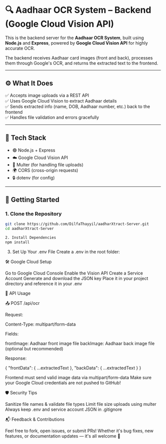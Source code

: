# 🔍 Aadhaar OCR System – Backend (Google Cloud Vision API)

This is the backend server for the **Aadhaar OCR System**, built using **Node.js** and **Express**, powered by **Google Cloud Vision API** for highly accurate OCR.

The backend receives Aadhaar card images (front and back), processes them through Google's OCR, and returns the extracted text to the frontend.

---

## ⚙️ What It Does

✅ Accepts image uploads via a REST API  
✅ Uses Google Cloud Vision to extract Aadhaar details  
✅ Sends extracted info (name, DOB, Aadhaar number, etc.) back to the frontend  
✅ Handles file validation and errors gracefully

---

## 🧰 Tech Stack

- 🟢 Node.js + Express
- ☁️ Google Cloud Vision API
- 📂 Multer (for handling file uploads)
- 🌍 CORS (cross-origin requests)
- 🔒 dotenv (for config)

---

## 🚀 Getting Started

### 1. Clone the Repository

```bash
git clone https://github.com/DilfaThayyil/aadharXtract-Server.git
cd aadharXtract-Server

2. Install Dependencies
npm install
```
3. Set Up Your .env File
Create a .env in the root folder:

🛠 Google Cloud Setup

Go to Google Cloud Console
Enable the Vision API
Create a Service Account
Generate and download the JSON key
Place it in your project directory and reference it in your .env

🧪 API Usage

📤 POST /api/ocr

Request:

Content-Type: multipart/form-data

Fields:

frontImage: Aadhaar front image file
backImage: Aadhaar back image file (optional but recommended)

Response:

{
  "frontData": { ...extractedText },
  "backData": { ...extractedText }
}

Frontend must send valid image data via multipart/form-data
Make sure your Google Cloud credentials are not pushed to GitHub!

🛡 Security Tips

Sanitize file names & validate file types
Limit file size uploads using multer
Always keep .env and service account JSON in .gitignore

📬 Feedback & Contributions

Feel free to fork, open issues, or submit PRs! Whether it's bug fixes, new features, or documentation updates — it's all welcome 🙌
